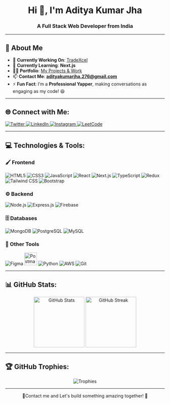 <h1 align="center">Hi 👋, I'm Aditya Kumar Jha</h1>
<h3 align="center">A Full Stack Web Developer from India</h3>

---

## 🚀 About Me

- 🔭 **Currently Working On**: [TradeXcel](https://github.com/Adiijha/TradeXcel-frontend)  
- 🌱 **Currently Learning**: **Next.js**  
- 👨‍💻 **Portfolio**: [My Projects & Work](https://adiikj.vercel.app)  
- 📫 **Contact Me**: **adityakumarjha.276@gmail.com**  
- ⚡ **Fun Fact**: I’m a **Professional Yapper**, making conversations as engaging as my code! 😆  

---

## 🌐 Connect with Me:
<p>
  <a href="https://twitter.com/adii_kj" target="_blank">
    <img src="https://img.icons8.com/color/48/twitter--v1.png" alt="Twitter" />
  </a>
  <a href="https://linkedin.com/in/adii_kj" target="_blank">
    <img src="https://img.icons8.com/color/48/linkedin-circled--v1.png" alt="LinkedIn" />
  </a>
  <a href="https://instagram.com/adii_jha" target="_blank">
    <img src="https://img.icons8.com/fluency/48/instagram-new.png" alt="Instagram" />
  </a>
  <a href="https://www.leetcode.com/adii_kj" target="_blank">
    <img src="https://img.icons8.com/external-tal-revivo-shadow-tal-revivo/48/external-level-up-your-coding-skills-and-quickly-land-a-job-logo-shadow-tal-revivo.png" alt="LeetCode" />
  </a>
</p>

---

## 💻 Technologies & Tools:

### 🖌️ Frontend
<p>
  <img src="https://img.icons8.com/color/48/html-5--v1.png" alt="HTML5" />
  <img src="https://img.icons8.com/color/48/css3.png" alt="CSS3" />
  <img src="https://img.icons8.com/color/48/javascript--v1.png" alt="JavaScript" />
  <img src="https://img.icons8.com/office/40/react.png" alt="React" />
  <img src="https://img.icons8.com/fluency/48/nextjs.png" alt="Next.js" />
  <img src="https://img.icons8.com/color/48/typescript.png" alt="TypeScript" />
  <img src="https://img.icons8.com/color/48/redux.png" alt="Redux" />
  <img src="https://img.icons8.com/color/48/tailwindcss.png" alt="Tailwind CSS" />
  <img src="https://img.icons8.com/color/48/bootstrap.png" alt="Bootstrap" />
</p>

### ⚙️ Backend
<p>
  <img src="https://img.icons8.com/color/48/nodejs.png" alt="Node.js" />
  <img src="https://img.icons8.com/color/50/express-js.png" alt="Express.js" />
  <img src="https://img.icons8.com/color/48/firebase.png" alt="Firebase" />
</p>

### 🗄️ Databases
<p>
  <img src="https://img.icons8.com/color/48/mongodb.png" alt="MongoDB" />
  <img src="https://img.icons8.com/color/48/postgresql-logo.png" alt="PostgreSQL" />
  <img src="https://img.icons8.com/color/48/mysql-logo.png" alt="MySQL" />
</p>

### 🔧 Other Tools
<p>
  <img src="https://img.icons8.com/color/48/figma.png" alt="Figma" />
  <img src="https://img.icons8.com/dusk/64/postman-api.png" alt="Postman" height="40" width="40" />
  <img src="https://img.icons8.com/color/48/python--v1.png" alt="Python" />
  <img src="https://img.icons8.com/color/48/amazon-web-services.png" alt="AWS" />
  <img src="https://img.icons8.com/ios/50/git.png" alt="Git" />
</p>

---

## 📊 GitHub Stats:
<p align="center">
  <img src="https://github-readme-stats.vercel.app/api?username=adiijha&show_icons=true&theme=radical" alt="GitHub Stats" height="160" />
  <img src="https://github-readme-streak-stats.herokuapp.com/?user=adiijha&theme=radical" alt="GitHub Streak" height="160" />
</p>

---

## 🏆 GitHub Trophies:
<p align="center">
  <img src="https://github-profile-trophy.vercel.app/?username=adiijha&theme=radical&margin-w=15&column=7" alt="Trophies" />
</p>

---

<p align="center">🌟Contact me and Let's build something amazing together! 🌟</p>
